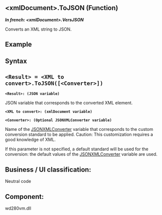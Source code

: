 


## &lt;xmlDocument&gt;.ToJSON (Function)

***In french: &lt;xmlDocument&gt;.VersJSON***



<a name="XUse"></a>
<a name="Use"></a>
<a name="description"></a>
Converts an XML string to JSON.
<a name="Example1"></a>
<a name="sample_code"></a>

## Example

<a name="XSYNTAX"></a>

## Syntax
<a name="SYNTAX1"></a>

`<Result> = <XML to convert>.ToJSON([<Converter>])`
---

**`<Result>: (JSON variable)`**

JSON variable that corresponds to the converted XML element.

**`<XML to convert>: (xmlDocument variable)`**



**`<Converter>: (Optional JSONXMLConverter variable)`**

Name of the [JSONXMLConverter](../WDLang5/1410087323.md) variable that corresponds to the custom conversion standard to be applied. 
Caution: This customization requires a good knowledge of XML. 

If this parameter is not specified, a default standard will be used for the conversion: the default values of the [JSONXMLConverter](../WDLang5/1410087323.md) variable are used.



<a name="XComponent"></a>

## Business / UI classification:
Neutral code
## Component:
wd280vm.dll
